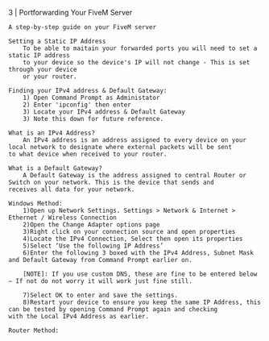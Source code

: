 3 | Portforwarding Your FiveM Server

    A step-by-step guide on your FiveM server
    
    Setting a Static IP Address
        To be able to maitain your forwarded ports you will need to set a static IP address
        to your device so the device's IP will not change - This is set through your device 
        or your router.
    
    Finding your IPv4 address & Default Gateway:
        1) Open Command Prompt as Administator
        2) Enter 'ipconfig' then enter
        3) Locate your IPv4 address & Default Gateway
        3) Note this down for future reference. 
      
    What is an IPv4 Address?
        An IPv4 address is an address assigned to every device on your local network to designate where external packets will be sent         to what device when received to your router. 

    What is a Default Gateway?
        A Default Gateway is the address assigned to central Router or Switch on your network. This is the device that sends and                receives all data for your network.
    
    Windows Method:
        1)Open up Network Settings. Settings > Network & Internet > Ethernet / Wireless Connection
        2)Open the Change Adapter options page
        3)Right click on your connection source and open properties
        4)Locate the IPv4 Connection, Select then open its properties
        5)Select ‘Use the following IP Address’
        6)Enter the following 3 boxed with the IPv4 Address, Subnet Mask and Default Gateway from Command Prompt earlier on.        
        
        [NOTE]: If you use custom DNS, these are fine to be entered below – If not do not worry it will work just fine still.
          
        7)Select OK to enter and save the settings. 
        8)Restart your device to ensure you keep the same IP Address, this can be tested by opening Command Prompt again and checking           with the Local IPv4 Address as earlier.
        
    Router Method:
        

